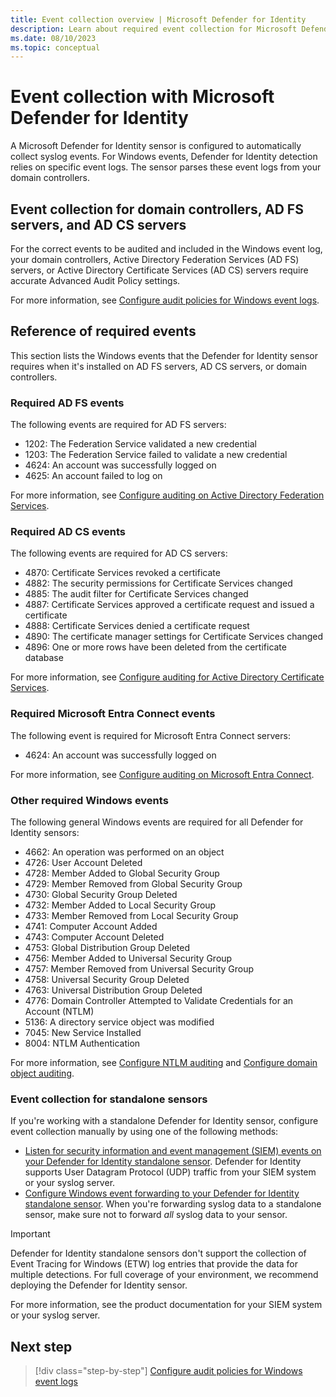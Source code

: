 ```yaml
---
title: Event collection overview | Microsoft Defender for Identity
description: Learn about required event collection for Microsoft Defender for Identity sensors on domain controllers, AD FS, and AD CS.
ms.date: 08/10/2023
ms.topic: conceptual
---
```


# Event collection with Microsoft Defender for Identity

A Microsoft Defender for Identity sensor is configured to automatically collect syslog events. For Windows events, Defender for Identity detection relies on specific event logs. The sensor parses these event logs from your domain controllers.

## Event collection for domain controllers, AD FS servers, and AD CS servers

For the correct events to be audited and included in the Windows event log, your domain controllers, Active Directory Federation Services (AD FS) servers, or Active Directory Certificate Services (AD CS) servers require accurate Advanced Audit Policy settings.

For more information, see [Configure audit policies for Windows event logs](../configure-windows-event-collection.md).

## Reference of required events

This section lists the Windows events that the Defender for Identity sensor requires when it's installed on AD FS servers, AD CS servers, or domain controllers.

### Required AD FS events

The following events are required for AD FS servers:

- 1202: The Federation Service validated a new credential
- 1203: The Federation Service failed to validate a new credential
- 4624: An account was successfully logged on
- 4625: An account failed to log on

For more information, see [Configure auditing on Active Directory Federation Services](../configure-windows-event-collection.md#configure-auditing-on-active-directory-federation-services).

### Required AD CS events

The following events are required for AD CS servers:

- 4870: Certificate Services revoked a certificate
- 4882: The security permissions for Certificate Services changed
- 4885: The audit filter for Certificate Services changed
- 4887: Certificate Services approved a certificate request and issued a certificate
- 4888: Certificate Services denied a certificate request
- 4890: The certificate manager settings for Certificate Services changed
- 4896: One or more rows have been deleted from the certificate database

For more information, see [Configure auditing for Active Directory Certificate Services](../configure-windows-event-collection.md#configure-auditing-for-active-directory-certificate-services).

### Required Microsoft Entra Connect events

The following event is required for Microsoft Entra Connect servers:

- 4624: An account was successfully logged on

For more information, see [Configure auditing on Microsoft Entra Connect](../configure-windows-event-collection.md#configure-auditing-for-entra-connect).

### Other required Windows events

The following general Windows events are required for all Defender for Identity sensors:

- 4662: An operation was performed on an object
- 4726: User Account Deleted
- 4728: Member Added to Global Security Group
- 4729: Member Removed from Global Security Group
- 4730: Global Security Group Deleted
- 4732: Member Added to Local Security Group
- 4733: Member Removed from Local Security Group
- 4741: Computer Account Added
- 4743: Computer Account Deleted
- 4753: Global Distribution Group Deleted
- 4756: Member Added to Universal Security Group
- 4757: Member Removed from Universal Security Group
- 4758: Universal Security Group Deleted
- 4763: Universal Distribution Group Deleted
- 4776: Domain Controller Attempted to Validate Credentials for an Account (NTLM)
- 5136: A directory service object was modified
- 7045: New Service Installed
- 8004: NTLM Authentication

For more information, see [Configure NTLM auditing](../configure-windows-event-collection.md#configure-ntlm-auditing) and [Configure domain object auditing](../configure-windows-event-collection.md#configure-domain-object-auditing).

### Event collection for standalone sensors

If you're working with a standalone Defender for Identity sensor, configure event collection manually by using one of the following methods:

- [Listen for security information and event management (SIEM) events on your Defender for Identity standalone sensor](configure-event-collection.md). Defender for Identity supports User Datagram Protocol (UDP) traffic from your SIEM system or your syslog server.
- [Configure Windows event forwarding to your Defender for Identity standalone sensor](configure-event-forwarding.md). When you're forwarding syslog data to a standalone sensor, make sure not to forward *all* syslog data to your sensor.

> [!IMPORTANT]
> Defender for Identity standalone sensors don't support the collection of Event Tracing for Windows (ETW) log entries that provide the data for multiple detections. For full coverage of your environment, we recommend deploying the Defender for Identity sensor.

For more information, see the product documentation for your SIEM system or your syslog server.

## Next step

> [!div class="step-by-step"]
> [Configure audit policies for Windows event logs](../configure-windows-event-collection.md)
